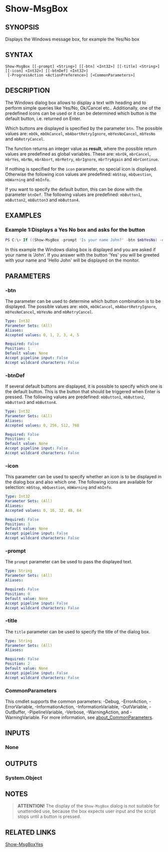 ﻿---
external help file: EulandaConnect-help.xml
Module Name: EulandaConnect
online version: https://github.com/Eulanda/EulandaConnect/blob/master/docs/Show-MsxBox.md
schema: 2.0.0
lastMod: 2024-03-19T06:27:25
---

# Show-MsgBox

## SYNOPSIS
Displays the Windows message box, for example the Yes/No box

## SYNTAX

```
Show-MsgBox [[-prompt] <String>] [[-btn] <Int32>] [[-title] <String>] [[-icon] <Int32>] [[-btnDef] <Int32>]
 [-ProgressAction <ActionPreference>] [<CommonParameters>]
```

## DESCRIPTION
The Windows dialog box allows to display a text with heading and to perform simple queries like Yes/No, Ok/Cancel etc.. Additionally, one of the predefined icons can be used or it can be determined which button is the default button, i.e. returned on Enter. 

Which buttons are displayed is specified by the parameter `btn`. The possible values are: `mbOk`, `mbOkCancel`, `mbAbortRetryIgnore`, `mbYesNoCancel`, `mbYesNo` and `mbRetryCancel`.

The function returns an integer value as **result**, where the possible return values are predefined as global variables. These are: `mbrOk`, `mbrCancel`, `mbrYes`, `mbrNo`, `mbrAbort`, `mbrRetry`, `mbrIgnore`, `mbrTryAgain` and `mbrContinue`.

If nothing is specified for the `icon` parameter, no special icon is displayed. Otherwise the following icon values are predefined: `mbStop`, `mbQuestion`, `mbWarning` and `mbInfo`.

If you want to specify the default button, this can be done with the parameter `btnDef`. The following values are predefined: `mbButton1`, `mbButton2`, `mbButton3` and `mbButton4`.

## EXAMPLES

### Example 1:Displays a Yes No box and asks for the button
```powershell
PS C:\> If ((Show-MsgBox -prompt 'Is your name John?' -btn $mbYesNo) -eq $mbrYes) { Write-Host "Hello John"}
```

In this example the Windows dialog box is displayed and you are asked if your name is 'John'. If you answer with the button 'Yes' you will be greeted with your name and 'Hello John' will be displayed on the monitor.

## PARAMETERS

### -btn
The parameter can be used to determine which button combination is to be displayed. The possible values are: `mbOk`, `mbOkCancel`, `mbAbortRetryIgnore`, `mbYesNoCancel`, `mbYesNo` and `mbRetryCancel`.

```yaml
Type: Int32
Parameter Sets: (All)
Aliases:
Accepted values: 0, 1, 2, 3, 4, 5

Required: False
Position: 1
Default value: None
Accept pipeline input: False
Accept wildcard characters: False
```

### -btnDef
If several default buttons are displayed, it is possible to specify which one is the default button. This is the button that should be triggered when Enter is pressed. The following values are predefined: `mbButton1`, `mbButton2`, `mbButton3` and `mbButton4`.

```yaml
Type: Int32
Parameter Sets: (All)
Aliases:
Accepted values: 0, 256, 512, 768

Required: False
Position: 4
Default value: None
Accept pipeline input: False
Accept wildcard characters: False
```

### -icon
This parameter can be used to specify whether an icon is to be displayed in the dialog box and also which one. The following icons are available for selection: `mbStop`, `mbQuestion`, `mbWarning` and `mbInfo`.

```yaml
Type: Int32
Parameter Sets: (All)
Aliases:
Accepted values: 0, 16, 32, 48, 64

Required: False
Position: 3
Default value: None
Accept pipeline input: False
Accept wildcard characters: False
```

### -prompt
The `prompt` parameter can be used to pass the displayed text.

```yaml
Type: String
Parameter Sets: (All)
Aliases:

Required: False
Position: 0
Default value: None
Accept pipeline input: False
Accept wildcard characters: False
```

### -title
The `title` parameter can be used to specify the title of the dialog box.

```yaml
Type: String
Parameter Sets: (All)
Aliases:

Required: False
Position: 2
Default value: None
Accept pipeline input: False
Accept wildcard characters: False
```


### CommonParameters
This cmdlet supports the common parameters: -Debug, -ErrorAction, -ErrorVariable, -InformationAction, -InformationVariable, -OutVariable, -OutBuffer, -PipelineVariable, -Verbose, -WarningAction, and -WarningVariable. For more information, see [about_CommonParameters](http://go.microsoft.com/fwlink/?LinkID=113216).

## INPUTS

### None

## OUTPUTS

### System.Object
## NOTES

> **ATTENTION!**
> The display of the `Show-MsgBox` dialog is not suitable for unattended use, because the box expects user input and the script stops until a button is pressed.

## RELATED LINKS

[Show-MsgBoxYes](./functions/Show-MsgBoxYes.md)




